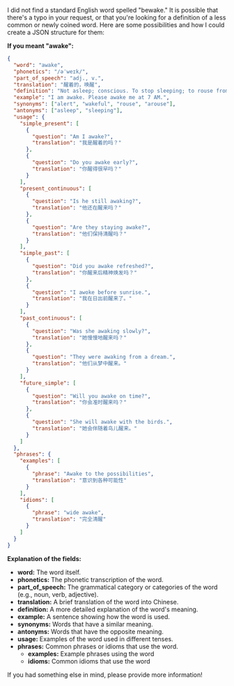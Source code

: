 I did not find a standard English word spelled "bewake." It is possible that there's a typo in your request, or that you're looking for a definition of a less common or newly coined word. Here are some possibilities and how I could create a JSON structure for them:

**If you meant "awake":**

```json
{
  "word": "awake",
  "phonetics": "/əˈweɪk/",
  "part_of_speech": "adj., v.",
  "translation": "醒着的，唤醒",
  "definition": "Not asleep; conscious. To stop sleeping; to rouse from sleep.",
  "example": "I am awake. Please awake me at 7 AM.",
  "synonyms": ["alert", "wakeful", "rouse", "arouse"],
  "antonyms": ["asleep", "sleeping"],
  "usage": {
    "simple_present": [
      {
        "question": "Am I awake?",
        "translation": "我是醒着的吗？"
      },
      {
        "question": "Do you awake early?",
        "translation": "你醒得很早吗？"
      }
    ],
    "present_continuous": [
      {
        "question": "Is he still awaking?",
        "translation": "他还在醒来吗？"
      },
      {
        "question": "Are they staying awake?",
        "translation": "他们保持清醒吗？"
      }
    ],
    "simple_past": [
      {
        "question": "Did you awake refreshed?",
        "translation": "你醒来后精神焕发吗？"
      },
      {
        "question": "I awoke before sunrise.",
        "translation": "我在日出前醒来了。"
      }
    ],
    "past_continuous": [
      {
        "question": "Was she awaking slowly?",
        "translation": "她慢慢地醒来吗？"
      },
      {
        "question": "They were awaking from a dream.",
        "translation": "他们从梦中醒来。"
      }
    ],
    "future_simple": [
      {
        "question": "Will you awake on time?",
        "translation": "你会准时醒来吗？"
      },
      {
        "question": "She will awake with the birds.",
        "translation": "她会伴随着鸟儿醒来。"
      }
    ]
  },
  "phrases": {
    "examples": [
      {
        "phrase": "Awake to the possibilities",
        "translation": "意识到各种可能性"
      }
    ],
    "idioms": [
      {
        "phrase": "wide awake",
        "translation": "完全清醒"
      }
    ]
  }
}
```

**Explanation of the fields:**

*   **word:** The word itself.
*   **phonetics:** The phonetic transcription of the word.
*   **part\_of\_speech:** The grammatical category or categories of the word (e.g., noun, verb, adjective).
*   **translation:** A brief translation of the word into Chinese.
*   **definition:** A more detailed explanation of the word's meaning.
*   **example:** A sentence showing how the word is used.
*   **synonyms:** Words that have a similar meaning.
*   **antonyms:** Words that have the opposite meaning.
*   **usage:** Examples of the word used in different tenses.
*   **phrases:** Common phrases or idioms that use the word.
    *   **examples:** Example phrases using the word
    *   **idioms:** Common idioms that use the word

If you had something else in mind, please provide more information!
 